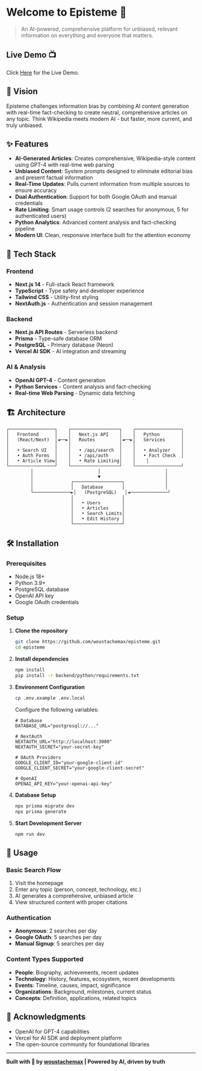 # Welcome to Episteme 📖

> An AI-powered, comprehensive platform for unbiased, relevant information on everything and everyone that matters.

## Live Demo 📺

Click [Here](https://www.loom.com/share/507adb5d3a7041929ac556cf2487f196?sid=2a77cff9-f323-4fe1-9bf3-20ca7c5d0554) for the Live Demo.

## 🎯 Vision

Episteme challenges information bias by combining AI content generation with real-time fact-checking to create neutral, comprehensive articles on any topic. Think Wikipedia meets modern AI - but faster, more current, and truly unbiased.

## ✨ Features

- **AI-Generated Articles**: Creates comprehensive, Wikipedia-style content using GPT-4 with real-time web parsing
- **Unbiased Content**: System prompts designed to eliminate editorial bias and present factual information
- **Real-Time Updates**: Pulls current information from multiple sources to ensure accuracy
- **Dual Authentication**: Support for both Google OAuth and manual credentials
- **Rate Limiting**: Smart usage controls (2 searches for anonymous, 5 for authenticated users)
- **Python Analytics**: Advanced content analysis and fact-checking pipeline
- **Modern UI**: Clean, responsive interface built for the attention economy

## 🚀 Tech Stack

### Frontend
- **Next.js 14** - Full-stack React framework
- **TypeScript** - Type safety and developer experience
- **Tailwind CSS** - Utility-first styling
- **NextAuth.js** - Authentication and session management

### Backend
- **Next.js API Routes** - Serverless backend
- **Prisma** - Type-safe database ORM
- **PostgreSQL** - Primary database (Neon)
- **Vercel AI SDK** - AI integration and streaming

### AI & Analysis
- **OpenAI GPT-4** - Content generation
- **Python Services** - Content analysis and fact-checking
- **Real-time Web Parsing** - Dynamic data fetching

## 🏗️ Architecture

```
┌─────────────────┐    ┌──────────────────┐    ┌─────────────────┐
│   Frontend      │    │   Next.js API    │    │   Python        │
│   (React/Next)  │◄──►│   Routes         │◄──►│   Services      │
│                 │    │                  │    │                 │
│   • Search UI   │    │   • /api/search  │    │   • Analyzer    │
│   • Auth Forms  │    │   • /api/auth    │    │   • Fact Check  │
│   • Article View│    │   • Rate Limiting│    │    │
└─────────────────┘    └──────────────────┘    └─────────────────┘
         │                        │                        │
         │                        ▼                        │
         │              ┌──────────────────┐               │
         │              │   Database       │               │
         └──────────────►│   (PostgreSQL)   │◄──────────────┘
                        │                  │
                        │   • Users        │
                        │   • Articles     │
                        │   • Search Limits│
                        │   • Edit History │
                        └──────────────────┘
```

## 🛠️ Installation

### Prerequisites
- Node.js 18+
- Python 3.9+
- PostgreSQL database
- OpenAI API key
- Google OAuth credentials

### Setup

1. **Clone the repository**
   ```bash
   git clone https://github.com/woustachemax/episteme.git
   cd episteme
   ```

2. **Install dependencies**
   ```bash
   npm install
   pip install -r backend/python/requirements.txt
   ```

3. **Environment Configuration**
   ```bash
   cp .env.example .env.local
   ```
   
   Configure the following variables:
   ```env
   # Database
   DATABASE_URL="postgresql://..."
   
   # NextAuth
   NEXTAUTH_URL="http://localhost:3000"
   NEXTAUTH_SECRET="your-secret-key"
   
   # OAuth Providers
   GOOGLE_CLIENT_ID="your-google-client-id"
   GOOGLE_CLIENT_SECRET="your-google-client-secret"
   
   # OpenAI
   OPENAI_API_KEY="your-openai-api-key"
   ```

4. **Database Setup**
   ```bash
   npx prisma migrate dev
   npx prisma generate
   ```

5. **Start Development Server**
   ```bash
   npm run dev
   ```

## 📝 Usage

### Basic Search Flow
1. Visit the homepage
2. Enter any topic (person, concept, technology, etc.)
3. AI generates a comprehensive, unbiased article
4. View structured content with proper citations

### Authentication
- **Anonymous**: 2 searches per day
- **Google OAuth**: 5 searches per day
- **Manual Signup**: 5 searches per day

### Content Types Supported
- **People**: Biography, achievements, recent updates
- **Technology**: History, features, ecosystem, recent developments
- **Events**: Timeline, causes, impact, significance
- **Organizations**: Background, milestones, current status
- **Concepts**: Definition, applications, related topics


## 🙏 Acknowledgments

- OpenAI for GPT-4 capabilities
- Vercel for AI SDK and deployment platform
- The open-source community for foundational libraries

---

**Built with 🤎 by [woustachemax](https://woustachemax.github.io/portfolio/) | Powered by AI, driven by truth**
